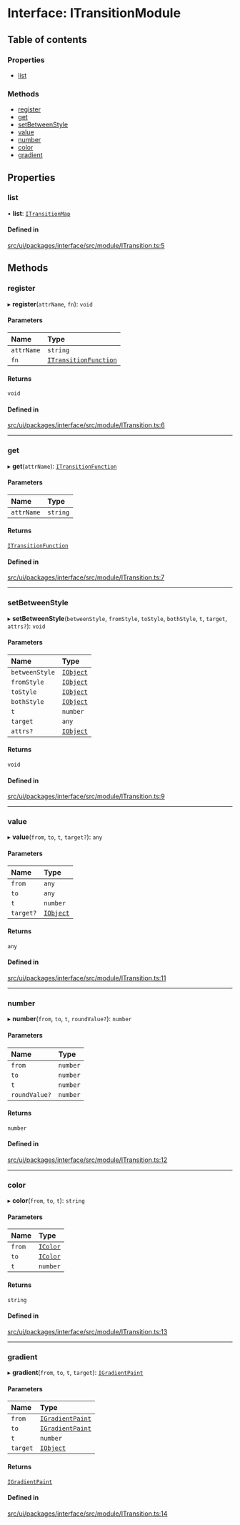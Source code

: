 # Interface: ITransitionModule

## Table of contents

### Properties

- [list](ITransitionModule.md#list)

### Methods

- [register](ITransitionModule.md#register)
- [get](ITransitionModule.md#get)
- [setBetweenStyle](ITransitionModule.md#setbetweenstyle)
- [value](ITransitionModule.md#value)
- [number](ITransitionModule.md#number)
- [color](ITransitionModule.md#color)
- [gradient](ITransitionModule.md#gradient)

## Properties

### list

• **list**: [`ITransitionMap`](ITransitionMap.md)

#### Defined in

[src/ui/packages/interface/src/module/ITransition.ts:5](https://github.com/leaferjs/leafer-ui/blob/4d73938da11e4e94a0fd5c4fb30002be37f139ac/packages/interface/src/module/ITransition.ts#L5)

## Methods

### register

▸ **register**(`attrName`, `fn`): `void`

#### Parameters

| Name | Type |
| :------ | :------ |
| `attrName` | `string` |
| `fn` | [`ITransitionFunction`](ITransitionFunction.md) |

#### Returns

`void`

#### Defined in

[src/ui/packages/interface/src/module/ITransition.ts:6](https://github.com/leaferjs/leafer-ui/blob/4d73938da11e4e94a0fd5c4fb30002be37f139ac/packages/interface/src/module/ITransition.ts#L6)

___

### get

▸ **get**(`attrName`): [`ITransitionFunction`](ITransitionFunction.md)

#### Parameters

| Name | Type |
| :------ | :------ |
| `attrName` | `string` |

#### Returns

[`ITransitionFunction`](ITransitionFunction.md)

#### Defined in

[src/ui/packages/interface/src/module/ITransition.ts:7](https://github.com/leaferjs/leafer-ui/blob/4d73938da11e4e94a0fd5c4fb30002be37f139ac/packages/interface/src/module/ITransition.ts#L7)

___

### setBetweenStyle

▸ **setBetweenStyle**(`betweenStyle`, `fromStyle`, `toStyle`, `bothStyle`, `t`, `target`, `attrs?`): `void`

#### Parameters

| Name | Type |
| :------ | :------ |
| `betweenStyle` | [`IObject`](IObject.md) |
| `fromStyle` | [`IObject`](IObject.md) |
| `toStyle` | [`IObject`](IObject.md) |
| `bothStyle` | [`IObject`](IObject.md) |
| `t` | `number` |
| `target` | `any` |
| `attrs?` | [`IObject`](IObject.md) |

#### Returns

`void`

#### Defined in

[src/ui/packages/interface/src/module/ITransition.ts:9](https://github.com/leaferjs/leafer-ui/blob/4d73938da11e4e94a0fd5c4fb30002be37f139ac/packages/interface/src/module/ITransition.ts#L9)

___

### value

▸ **value**(`from`, `to`, `t`, `target?`): `any`

#### Parameters

| Name | Type |
| :------ | :------ |
| `from` | `any` |
| `to` | `any` |
| `t` | `number` |
| `target?` | [`IObject`](IObject.md) |

#### Returns

`any`

#### Defined in

[src/ui/packages/interface/src/module/ITransition.ts:11](https://github.com/leaferjs/leafer-ui/blob/4d73938da11e4e94a0fd5c4fb30002be37f139ac/packages/interface/src/module/ITransition.ts#L11)

___

### number

▸ **number**(`from`, `to`, `t`, `roundValue?`): `number`

#### Parameters

| Name | Type |
| :------ | :------ |
| `from` | `number` |
| `to` | `number` |
| `t` | `number` |
| `roundValue?` | `number` |

#### Returns

`number`

#### Defined in

[src/ui/packages/interface/src/module/ITransition.ts:12](https://github.com/leaferjs/leafer-ui/blob/4d73938da11e4e94a0fd5c4fb30002be37f139ac/packages/interface/src/module/ITransition.ts#L12)

___

### color

▸ **color**(`from`, `to`, `t`): `string`

#### Parameters

| Name | Type |
| :------ | :------ |
| `from` | [`IColor`](../modules.md#icolor) |
| `to` | [`IColor`](../modules.md#icolor) |
| `t` | `number` |

#### Returns

`string`

#### Defined in

[src/ui/packages/interface/src/module/ITransition.ts:13](https://github.com/leaferjs/leafer-ui/blob/4d73938da11e4e94a0fd5c4fb30002be37f139ac/packages/interface/src/module/ITransition.ts#L13)

___

### gradient

▸ **gradient**(`from`, `to`, `t`, `target`): [`IGradientPaint`](IGradientPaint.md)

#### Parameters

| Name | Type |
| :------ | :------ |
| `from` | [`IGradientPaint`](IGradientPaint.md) |
| `to` | [`IGradientPaint`](IGradientPaint.md) |
| `t` | `number` |
| `target` | [`IObject`](IObject.md) |

#### Returns

[`IGradientPaint`](IGradientPaint.md)

#### Defined in

[src/ui/packages/interface/src/module/ITransition.ts:14](https://github.com/leaferjs/leafer-ui/blob/4d73938da11e4e94a0fd5c4fb30002be37f139ac/packages/interface/src/module/ITransition.ts#L14)
